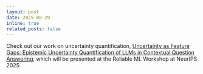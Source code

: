 ```yaml
---
layout: post
date: 2025-08-29
inline: true
related_posts: false
---
```


Check out our work on uncertainty quantification, [Uncertainty as Feature Gaps: Epistemic Uncertainty Quantification of LLMs in Contextual Question Answering](https://www.arxiv.org/pdf/2510.02671), which will be presented at the Reliable ML Workshop at NeurIPS 2025.